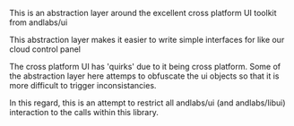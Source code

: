This is an abstraction layer around the excellent
cross platform UI toolkit from andlabs/ui

This abstraction layer makes it easier to write
simple interfaces for like our cloud control panel

The cross platform UI has 'quirks' due to it being
cross platform. Some of the abstraction layer here
attemps to obfuscate the ui objects so that it is
more difficult to trigger inconsistancies.

In this regard, this is an attempt to restrict
all andlabs/ui (and andlabs/libui) interaction to
the calls within this library.
